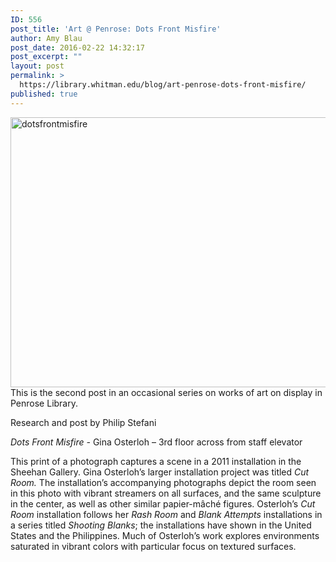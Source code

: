 ```yaml
---
ID: 556
post_title: 'Art @ Penrose: Dots Front Misfire'
author: Amy Blau
post_date: 2016-02-22 14:32:17
post_excerpt: ""
layout: post
permalink: >
  https://library.whitman.edu/blog/art-penrose-dots-front-misfire/
published: true
---
```

<a href="https://library.whitman.edu/blog/wp-content/uploads/sites/4/2016/02/dotsfrontmisfire.jpg" rel="attachment wp-att-557"><img class="alignnone wp-image-557 size-full" src="https://library.whitman.edu/blog/wp-content/uploads/sites/4/2016/02/dotsfrontmisfire.jpg" alt="dotsfrontmisfire" width="542" height="432" /></a>This is the second post in an occasional series on works of art on display in Penrose Library.

Research and post by Philip Stefani

<i>Dots Front Misfire - </i>Gina Osterloh – 3rd floor across from staff elevator

This print of a photograph captures a scene in a 2011 installation in the Sheehan Gallery. Gina Osterloh’s larger installation project was titled <i>Cut Room. </i>The installation’s accompanying photographs depict the room seen in this photo with vibrant streamers on all surfaces, and the same sculpture in the center, as well as other similar papier-mâché figures. Osterloh’s <i>Cut Room </i>installation follows her <i>Rash Room </i>and <i>Blank Attempts</i> installations in a series titled <i>Shooting Blanks</i>; the installations have shown in the United States and the Philippines. Much of Osterloh’s work explores environments saturated in vibrant colors with particular focus on textured surfaces.

&nbsp;